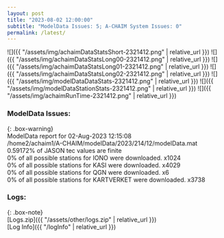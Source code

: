 ```yaml
---
layout: post
title: "2023-08-02 12:00:00"
subtitle: "ModelData Issues: 5; A-CHAIM System Issues: 0"
permalink: /latest/
---
```


![]({{ "/assets/img/achaimDataStatsShort-2321412.png" | relative_url }})
![]({{ "/assets/img/achaimDataStatsLong00-2321412.png" | relative_url }})
![]({{ "/assets/img/achaimDataStatsLong01-2321412.png" | relative_url }})
![]({{ "/assets/img/achaimDataStatsLong02-2321412.png" | relative_url }})
![]({{ "/assets/img/modelDataDataStats-2321412.png" | relative_url }})
![]({{ "/assets/img/modelDataStationStats-2321412.png" | relative_url }})
![]({{ "/assets/img/achaimRunTime-2321412.png" | relative_url }})


### ModelData Issues:  
  
{: .box-warning}  
 ModelData report for 02-Aug-2023 12:15:08   
 /home2/achaim1/A-CHAIM/modelData/2023/214/12/modelData.mat   
 0.59172% of JASON tec values are finite   
 0% of all possible stations for IONO were downloaded. x1024   
 0% of all possible stations for KASI were downloaded. x4029   
 0% of all possible stations for QGN were downloaded. x6   
 0% of all possible stations for KARTVERKET were downloaded. x3738   
  


### Logs:  
  
{: .box-note}  
[Logs.zip]({{ "/assets/other/logs.zip" | relative_url }})  
[Log Info]({{ "/logInfo" | relative_url }})  
